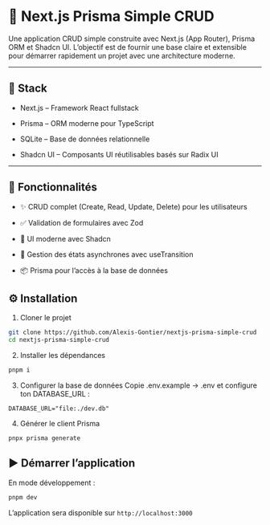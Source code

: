 # 📘 Next.js Prisma Simple CRUD

Une application CRUD simple construite avec Next.js (App Router), Prisma ORM et Shadcn UI.
L’objectif est de fournir une base claire et extensible pour démarrer rapidement un projet avec une architecture moderne.

---

## 🚀 Stack

- Next.js – Framework React fullstack

- Prisma – ORM moderne pour TypeScript

- SQLite – Base de données relationnelle

- Shadcn UI – Composants UI réutilisables basés sur Radix UI

---


## 📂 Fonctionnalités

- ✨ CRUD complet (Create, Read, Update, Delete) pour les utilisateurs

- ✅ Validation de formulaires avec Zod

- 🎨 UI moderne avec Shadcn

- 🔄 Gestion des états asynchrones avec useTransition

- 📦 Prisma pour l’accès à la base de données

## ⚙️ Installation

1. Cloner le projet
```bash
git clone https://github.com/Alexis-Gontier/nextjs-prisma-simple-crud
cd nextjs-prisma-simple-crud
```
2. Installer les dépendances
```bash
pnpm i
```
3. Configurer la base de données
Copie .env.example → .env et configure ton DATABASE_URL :
```env
DATABASE_URL="file:./dev.db"
```
4. Générer le client Prisma
```bash
pnpx prisma generate
```

## ▶️ Démarrer l’application
En mode développement :
```bash
pnpm dev
```
L’application sera disponible sur `http://localhost:3000`
